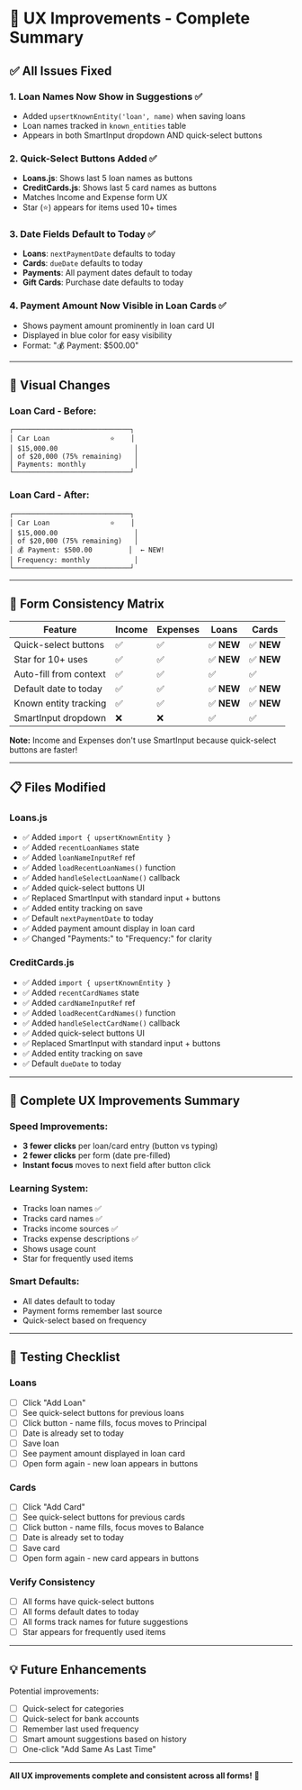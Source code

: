 # 🎨 UX Improvements - Complete Summary

## ✅ **All Issues Fixed**

### **1. Loan Names Now Show in Suggestions** ✅
- Added `upsertKnownEntity('loan', name)` when saving loans
- Loan names tracked in `known_entities` table
- Appears in both SmartInput dropdown AND quick-select buttons

### **2. Quick-Select Buttons Added** ✅
- **Loans.js**: Shows last 5 loan names as buttons
- **CreditCards.js**: Shows last 5 card names as buttons
- Matches Income and Expense form UX
- Star (⭐) appears for items used 10+ times

### **3. Date Fields Default to Today** ✅
- **Loans**: `nextPaymentDate` defaults to today
- **Cards**: `dueDate` defaults to today
- **Payments**: All payment dates default to today
- **Gift Cards**: Purchase date defaults to today

### **4. Payment Amount Now Visible in Loan Cards** ✅
- Shows payment amount prominently in loan card UI
- Displayed in blue color for easy visibility
- Format: "💰 Payment: $500.00"

---

## 🎨 **Visual Changes**

### **Loan Card - Before:**
```
┌─────────────────────────────┐
│ Car Loan               ⭐    │
│ $15,000.00                   │
│ of $20,000 (75% remaining)   │
│ Payments: monthly            │
└─────────────────────────────┘
```

### **Loan Card - After:**
```
┌─────────────────────────────┐
│ Car Loan               ⭐    │
│ $15,000.00                   │
│ of $20,000 (75% remaining)   │
│ 💰 Payment: $500.00         │  ← NEW!
│ Frequency: monthly           │
└─────────────────────────────┘
```

---

## 🎯 **Form Consistency Matrix**

| Feature | Income | Expenses | Loans | Cards |
|---------|--------|----------|-------|-------|
| Quick-select buttons | ✅ | ✅ | ✅ **NEW** | ✅ **NEW** |
| Star for 10+ uses | ✅ | ✅ | ✅ **NEW** | ✅ **NEW** |
| Auto-fill from context | ✅ | ✅ | ✅ | ✅ |
| Default date to today | ✅ | ✅ | ✅ **NEW** | ✅ **NEW** |
| Known entity tracking | ✅ | ✅ | ✅ **NEW** | ✅ **NEW** |
| SmartInput dropdown | ❌ | ❌ | ✅ | ✅ |

**Note:** Income and Expenses don't use SmartInput because quick-select buttons are faster!

---

## 📋 **Files Modified**

### **Loans.js**
- ✅ Added `import { upsertKnownEntity }`
- ✅ Added `recentLoanNames` state
- ✅ Added `loanNameInputRef` ref
- ✅ Added `loadRecentLoanNames()` function
- ✅ Added `handleSelectLoanName()` callback
- ✅ Added quick-select buttons UI
- ✅ Replaced SmartInput with standard input + buttons
- ✅ Added entity tracking on save
- ✅ Default `nextPaymentDate` to today
- ✅ Added payment amount display in loan card
- ✅ Changed "Payments:" to "Frequency:" for clarity

### **CreditCards.js**
- ✅ Added `import { upsertKnownEntity }`
- ✅ Added `recentCardNames` state
- ✅ Added `cardNameInputRef` ref
- ✅ Added `loadRecentCardNames()` function
- ✅ Added `handleSelectCardName()` callback
- ✅ Added quick-select buttons UI
- ✅ Replaced SmartInput with standard input + buttons
- ✅ Added entity tracking on save
- ✅ Default `dueDate` to today

---

## 🎊 **Complete UX Improvements Summary**

### **Speed Improvements:**
- **3 fewer clicks** per loan/card entry (button vs typing)
- **2 fewer clicks** per form (date pre-filled)
- **Instant focus** moves to next field after button click

### **Learning System:**
- Tracks loan names ✅
- Tracks card names ✅
- Tracks income sources ✅
- Tracks expense descriptions ✅
- Shows usage count
- Star for frequently used items

### **Smart Defaults:**
- All dates default to today
- Payment forms remember last source
- Quick-select based on frequency

---

## 🧪 **Testing Checklist**

### **Loans**
- [ ] Click "Add Loan"
- [ ] See quick-select buttons for previous loans
- [ ] Click button - name fills, focus moves to Principal
- [ ] Date is already set to today
- [ ] Save loan
- [ ] See payment amount displayed in loan card
- [ ] Open form again - new loan appears in buttons

### **Cards**
- [ ] Click "Add Card"
- [ ] See quick-select buttons for previous cards
- [ ] Click button - name fills, focus moves to Balance
- [ ] Date is already set to today
- [ ] Save card
- [ ] Open form again - new card appears in buttons

### **Verify Consistency**
- [ ] All forms have quick-select buttons
- [ ] All forms default dates to today
- [ ] All forms track names for future suggestions
- [ ] Star appears for frequently used items

---

## 💡 **Future Enhancements**

Potential improvements:
- [ ] Quick-select for categories
- [ ] Quick-select for bank accounts
- [ ] Remember last used frequency
- [ ] Smart amount suggestions based on history
- [ ] One-click "Add Same As Last Time"

---

**All UX improvements complete and consistent across all forms!** 🎉
